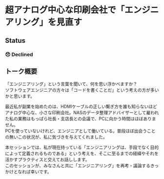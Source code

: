 # 超アナログ中心な印刷会社で「エンジニアリング」を見直す

## Status

### 😞 Declined

## トーク概要

「エンジニアリング」という言葉を聞いて、何を思い浮かべますか？  
ソフトウェアエンジニアの方々は「コードを書くことだ」という考えの方が多いかと思います。

最近私が副業を始めたのは、HDMIケーブルの正しい繋ぎ方を誰も知らないほどアナログ中心な、小さな印刷会社。NASのデータ整理アドバイザーとして雇われた私の業務はもっぱら社長・支店長との会議で、PCに向かう時間はほぼありません。  
PCを使っていないけれど、エンジニアとして働いている。普段ほぼ出会うことの無いこの状況が、私に気づきを与えてくれました。

本セッションでは、私が現在持っている「エンジニアリングは、手段でなく目的によって定義されるものである」という考えを、そこに至るまでの経緯やそれを活かすプラクティスと交えてお話しします。  
このセッションが、みなさんと共に「エンジニアリング」を再考・議論するきっかけとなれば幸いです。
